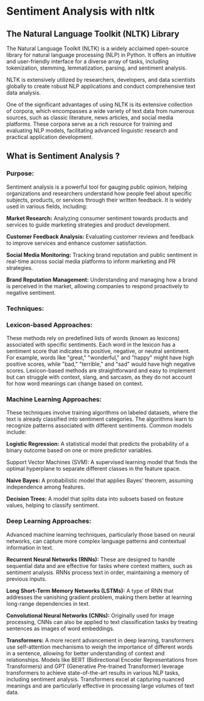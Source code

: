 # Sentiment Analysis with nltk
## The Natural Language Toolkit (NLTK) Library

The Natural Language Toolkit (NLTK) is a widely acclaimed open-source library for natural language processing (NLP) in Python. It offers an intuitive and user-friendly interface for a diverse array of tasks, including tokenization, stemming, lemmatization, parsing, and sentiment analysis.

NLTK is extensively utilized by researchers, developers, and data scientists globally to create robust NLP applications and conduct comprehensive text data analysis.

One of the significant advantages of using NLTK is its extensive collection of corpora, which encompasses a wide variety of text data from numerous sources, such as classic literature, news articles, and social media platforms. These corpora serve as a rich resource for training and evaluating NLP models, facilitating advanced linguistic research and practical application development.
## What is Sentiment Analysis ?
### Purpose:

Sentiment analysis is a powerful tool for gauging public opinion, helping organizations and researchers understand how people feel about specific subjects, products, or services through their written feedback. It is widely used in various fields, including:

**Market Research:** Analyzing consumer sentiment towards products and services to guide marketing strategies and product development.

**Customer Feedback Analysis:** Evaluating customer reviews and feedback to improve services and enhance customer satisfaction.

**Social Media Monitoring:** Tracking brand reputation and public sentiment in real-time across social media platforms to inform marketing and PR strategies.

**Brand Reputation Management:** Understanding and managing how a brand is perceived in the market, allowing companies to respond proactively to negative sentiment.

### Techniques:

### Lexicon-based Approaches:

These methods rely on predefined lists of words (known as lexicons) associated with specific sentiments. Each word in the lexicon has a sentiment score that indicates its positive, negative, or neutral sentiment.
For example, words like "great," "wonderful," and "happy" might have high positive scores, while "bad," "terrible," and "sad" would have high negative scores.
Lexicon-based methods are straightforward and easy to implement but can struggle with context, slang, and sarcasm, as they do not account for how word meanings can change based on context.

### Machine Learning Approaches:

These techniques involve training algorithms on labeled datasets, where the text is already classified into sentiment categories. The algorithms learn to recognize patterns associated with different sentiments.
Common models include:

**Logistic Regression:** A statistical model that predicts the probability of a binary outcome based on one or more predictor variables.

Support Vector Machines (SVM): A supervised learning model that finds the optimal hyperplane to separate different classes in the feature space.

**Naive Bayes:** A probabilistic model that applies Bayes' theorem, assuming independence among features.

**Decision Trees:** A model that splits data into subsets based on feature values, helping to classify sentiment.

### Deep Learning Approaches:

Advanced machine learning techniques, particularly those based on neural networks, can capture more complex language patterns and contextual information in text.

**Recurrent Neural Networks (RNNs):** These are designed to handle sequential data and are effective for tasks where context matters, such as sentiment analysis. RNNs process text in order, maintaining a memory of previous inputs.

**Long Short-Term Memory Networks (LSTMs):** A type of RNN that addresses the vanishing gradient problem, making them better at learning long-range dependencies in text.

**Convolutional Neural Networks (CNNs):** Originally used for image processing, CNNs can also be applied to text classification tasks by treating sentences as images of word embeddings.

**Transformers:** A more recent advancement in deep learning, transformers use self-attention mechanisms to weigh the importance of different words in a sentence, allowing for better understanding of context and relationships. Models like BERT (Bidirectional Encoder Representations from Transformers) and GPT (Generative Pre-trained Transformer) leverage transformers to achieve state-of-the-art results in various NLP tasks, including sentiment analysis. Transformers excel at capturing nuanced meanings and are particularly effective in processing large volumes of text data.